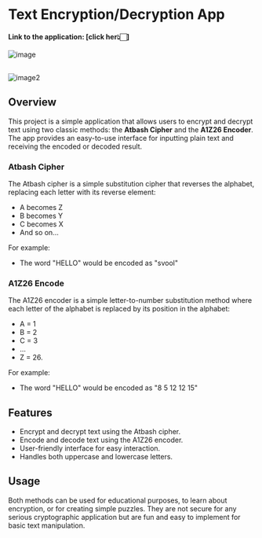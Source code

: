 # Text Encryption/Decryption App

#### Link to the application: [click her👆🏻]

![image](https://github.com/user-attachments/assets/9ad5b8e7-e3b0-4be6-aa83-fa6673ca6209)
## 
![image2](https://github.com/user-attachments/assets/bb7e91ea-76f2-4705-a839-b9e043a33c7a)


## Overview
This project is a simple application that allows users to encrypt and decrypt text using two classic methods: the **Atbash Cipher** and the **A1Z26 Encoder**. The app provides an easy-to-use interface for inputting plain text and receiving the encoded or decoded result.

### Atbash Cipher
The Atbash cipher is a simple substitution cipher that reverses the alphabet, replacing each letter with its reverse element:
- A becomes Z
- B becomes Y
- C becomes X
- And so on...
  
 For example:
- The word "HELLO" would be encoded as "svool" 

### A1Z26 Encode
The A1Z26 encoder is a simple letter-to-number substitution method where each letter of the alphabet is replaced by its position in the alphabet:
- A = 1
- B = 2
- C = 3
- ...
- Z = 26.

For example:
- The word "HELLO" would be encoded as "8 5 12 12 15"

## Features
- Encrypt and decrypt text using the Atbash cipher.
- Encode and decode text using the A1Z26 encoder.
- User-friendly interface for easy interaction.
- Handles both uppercase and lowercase letters.

## Usage
Both methods can be used for educational purposes, to learn about encryption, or for creating simple puzzles. They are not secure for any serious cryptographic application but are fun and easy to implement for basic text manipulation.
